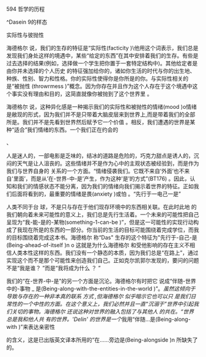 594 哲学的历程

^Dasein 9的样态

实际性与彼抛性

海德格尔 说，我们的生存的特征是“实际性(facticity  )\他用这个词表示，我们总是发现我们身处这样的境遇中，某些“给定的东西”在其中安排着我们的生存。有些是过去选择的结果(例如，选择做一个学生把你置于一套特定结构中)。其他给定者是由你并未选择的个人历史 的特征强加给你的，诸如你生活的时代与你的出生地、种族、性别、智力和性格。你的实际性使得你是你所是的你。与实际性相关的是“被抛性 (throwrmess  )”概念。因为你存在并且作为这个人存在于这个境遇中这个事实没有理由和目的，这简直就像你被抛到了这个世界里 。

海德格尔 说，这种异化感是一种揭示我们的实际性和被抛性的情绪(mood  )o情绪是敝现的形式，因为我们并不是只带着大脑皮层来到世界上,而是带着我们的全部所是。我们并不是先看到世界然后赋予它一个价值 。相反，我们遭遇的世界是某种“适合”我们情绪的东西。一个我们正在约会的

、

人是迷人的，一部电影是乏味的，结冰的道路是危险的，巧克力甜点是诱人的，沉闷的天气是让人沮丧的。这些情绪并不是作为心中的主观状态被经验到，而是作为我们与世界自身的 关系的一个方面。“情绪侵袭我们。它既不来自’外面’也不来自'里面’，而是从’在-世界-中-是’产生，作为这种'是’的方式”(BT176) 。因此，认知和我们的情感状态不能分离，因为我们的情绪向我们揭示着世界的特征。正如我们后面将看到的，最重要的情绪是畏(anxiety  )或怕 。“先行于一电己一是”

人类不同于台 球，不是只与存在于他们现存环境中的东西相关联。在此时此地 的我们朝向着未来可能性的意义上，我们总是先行生活着。一个未来的可能性把自己呈现为“我-能-是的-某物(something-1-can-be  )”，但是这一可能性的实现行动构成了我现在所是的东西的一部分。你当前的生活的目标可能围绕着完成学位，而我的目标围绕着完成这本书。海德格尔 称“Das" 生存的这个特征为"先行于-自己-是(Being-ahead-of-itself  )n o 这就是为什么海德格尔 和受他影响的存在主义不相信人类本性这样的东西。我们没有一个静态的本质，因为我们总是“在路上”，通过实现这个而不是那个可能性来创造我们自己。正如克尔凯郭尔发现的，要问的问题不是“我是谁？ ”而是“我将成为什么 ？ ”

我们的“在-世界-中-是”的另一个方面是沉沦。海德格尔有时把它 说成“伴随-世界中的-事物 _ 是(Being-along-with-the-entities-in-the-world )”。*虽然这倾向于导致与存在的一种非本真的联系 方式 ,但海德格尔 似乎暗示它也可以只 是我们日常性的一个中性的方面。在这个意义上，我们必然并且一直“沉溺于”世界中引起我们关切的事物。海德格尔 还说这种对世界的融入包括了与其他人 的共在。“世界总是我和他人共 有的世界。'Delin' 的世界是一个*我用“伴随...是(Being-along-with  )”来表达亲密性

的含义，这是已出版英文译本所用的“在……旁边是(Being-alongside  )n 所缺失了的。

